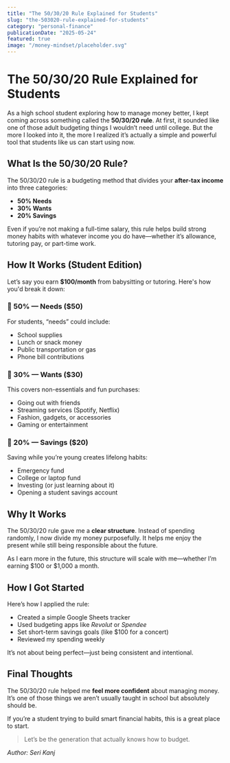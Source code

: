 ```yaml
---
title: "The 50/30/20 Rule Explained for Students"
slug: "the-503020-rule-explained-for-students"
category: "personal-finance"
publicationDate: "2025-05-24"
featured: true
image: "/money-mindset/placeholder.svg"
---
```


# The 50/30/20 Rule Explained for Students  

As a high school student exploring how to manage money better, I kept coming across something called the **50/30/20 rule**. At first, it sounded like one of those adult budgeting things I wouldn’t need until college. But the more I looked into it, the more I realized it’s actually a simple and powerful tool that students like us can start using now.

## What Is the 50/30/20 Rule?

The 50/30/20 rule is a budgeting method that divides your **after-tax income** into three categories:

- **50% Needs**
- **30% Wants**
- **20% Savings**

Even if you’re not making a full-time salary, this rule helps build strong money habits with whatever income you do have—whether it’s allowance, tutoring pay, or part-time work.

## How It Works (Student Edition)

Let’s say you earn **$100/month** from babysitting or tutoring. Here's how you'd break it down:

### 🔹 50% — Needs ($50)
For students, “needs” could include:
- School supplies
- Lunch or snack money
- Public transportation or gas
- Phone bill contributions

### 🔹 30% — Wants ($30)
This covers non-essentials and fun purchases:
- Going out with friends
- Streaming services (Spotify, Netflix)
- Fashion, gadgets, or accessories
- Gaming or entertainment

### 🔹 20% — Savings ($20)
Saving while you’re young creates lifelong habits:
- Emergency fund
- College or laptop fund
- Investing (or just learning about it)
- Opening a student savings account

## Why It Works

The 50/30/20 rule gave me a **clear structure**. Instead of spending randomly, I now divide my money purposefully. It helps me enjoy the present while still being responsible about the future.

As I earn more in the future, this structure will scale with me—whether I’m earning $100 or $1,000 a month.

## How I Got Started

Here’s how I applied the rule:
- Created a simple Google Sheets tracker
- Used budgeting apps like *Revolut* or *Spendee*
- Set short-term savings goals (like $100 for a concert)
- Reviewed my spending weekly

It’s not about being perfect—just being consistent and intentional.

## Final Thoughts

The 50/30/20 rule helped me **feel more confident** about managing money. It’s one of those things we aren’t usually taught in school but absolutely should be.

If you’re a student trying to build smart financial habits, this is a great place to start.

> Let’s be the generation that actually knows how to budget.

*Author: Seri Kanj*
